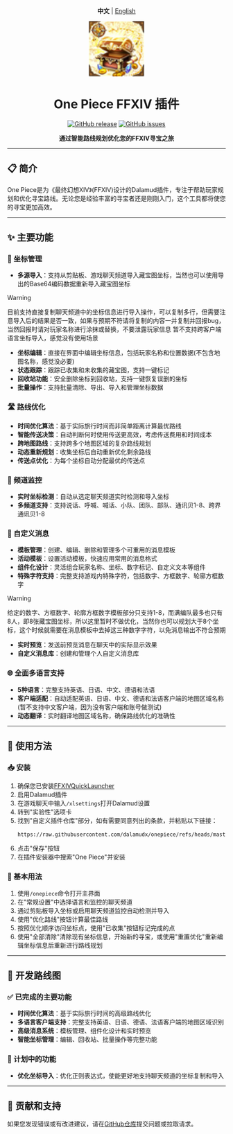 <div align="center">

<b>中文</b> | <a href="README.md">English</a>

<img src="https://raw.githubusercontent.com/dalamudx/onepiece/refs/heads/master/OnePiece/img/logo.png" alt="One Piece Logo" width="128" height="128">

# One Piece FFXIV 插件

[![GitHub release](https://img.shields.io/github/v/release/dalamudx/onepiece?include_prereleases&style=flat)](https://github.com/dalamudx/onepiece/releases)
[![GitHub issues](https://img.shields.io/github/issues/dalamudx/onepiece)](https://github.com/dalamudx/onepiece/issues)

**通过智能路线规划优化您的FFXIV寻宝之旅**

</div>

---

## 📋 简介

One Piece是为《最终幻想XIV》(FFXIV)设计的Dalamud插件，专注于帮助玩家规划和优化寻宝路线。无论您是经验丰富的寻宝者还是刚刚入门，这个工具都将使您的寻宝更加高效。

---

## ✨ 主要功能

### 📍 坐标管理
* **多源导入**：支持从剪贴板、游戏聊天频道导入藏宝图坐标，当然也可以使用导出的Base64编码数据重新导入藏宝图坐标
> [!WARNING]
> 目前支持直接复制聊天频道中的坐标信息进行导入操作，可以复制多行，但需要注意导入后的结果是否一致，如果与预期不符请将复制的内容一并复制并回报bug，当然回报时请对玩家名称进行涂抹或替换，不要泄露玩家信息
>暂不支持跨客户端语言坐标导入，感觉没有使用场景
* **坐标编辑**：直接在界面中编辑坐标信息，包括玩家名称和位置数据(不包含地图名称，感觉没必要)
* **状态跟踪**：跟踪已收集和未收集的藏宝图，支持一键标记
* **回收站功能**：安全删除坐标到回收站，支持一键恢复误删的坐标
* **批量操作**：支持批量清除、导出、导入和管理坐标数据

### 🛣️ 路线优化
* **时间优化算法**：基于实际旅行时间而非简单距离计算最优路线
* **智能传送决策**：自动判断何时使用传送更高效，考虑传送费用和时间成本
* **跨地图路线**：支持跨多个地图区域的复杂路线规划
* **动态重新规划**：收集坐标后自动重新优化剩余路线
* **传送点优化**：为每个坐标自动分配最优的传送点

### 💬 频道监控
* **实时坐标检测**：自动从选定聊天频道实时检测和导入坐标
* **多频道支持**：支持说话、呼喊、喊话、小队、团队、部队、通讯贝1-8、跨界通讯贝1-8

### 📝 自定义消息
* **模板管理**：创建、编辑、删除和管理多个可重用的消息模板
* **活动模板**：设置活动模板，快速应用常用的消息格式
* **组件化设计**：灵活组合玩家名称、坐标、数字标记、自定义文本等组件
* **特殊字符支持**：完整支持游戏内特殊字符，包括数字、方框数字、轮廓方框数字
> [!WARNING]
> 给定的数字、方框数字、轮廓方框数字模板部分只支持1-8，而满编队最多也只有8人，即8张藏宝图坐标，所以这里暂时不做优化，当然你也可以规划大于8个坐标，这个时候就需要在消息模板中去掉这三种数字字符，以免消息输出不符合预期
* **实时预览**：发送前预览消息在聊天中的实际显示效果
* **自定义消息库**：创建和管理个人自定义消息库

### 🌐 全面多语言支持
* **5种语言**：完整支持英语、日语、中文、德语和法语
* **客户端适配**：自动适配英语、日语、中文、德语和法语客户端的地图区域名称(暂不支持中文客户端，因为没有客户端和账号做测试)
* **动态翻译**：实时翻译地图区域名称，确保路线优化的准确性

---

## 🚀 使用方法

### 📥 安装

1. 确保您已安装[FFXIVQuickLauncher](https://github.com/goatcorp/FFXIVQuickLauncher)
2. 启用Dalamud插件
3. 在游戏聊天中输入`/xlsettings`打开Dalamud设置
4. 转到"实验性"选项卡
5. 找到"自定义插件仓库"部分，如有需要同意列出的条款，并粘贴以下链接：
   ```
   https://raw.githubusercontent.com/dalamudx/onepiece/refs/heads/master/repo.json
   ```
6. 点击"保存"按钮
7. 在插件安装器中搜索"One Piece"并安装

### 🔰 基本用法

1. 使用`/onepiece`命令打开主界面
2. 在"常规设置"中选择语言和监控的聊天频道
3. 通过剪贴板导入坐标或启用聊天频道监控自动检测并导入
4. 使用"优化路线"按钮计算最佳路线
5. 按照优化顺序访问坐标点，使用"已收集"按钮标记完成的点
6. 使用"全部清除"清除现有坐标信息，开始新的寻宝，或使用"重置优化"重新编辑坐标信息后重新进行路线规划

---

## 📝 开发路线图

### ✅ 已完成的主要功能
* **时间优化算法**：基于实际旅行时间的高级路线优化
* **多语言客户端支持**：完整支持英语、日语、德语、法语客户端的地图区域识别
* **高级消息系统**：模板管理、组件化设计和实时预览
* **智能坐标管理**：编辑、回收站、批量操作等完整功能

### 🚧 计划中的功能
* **优化坐标导入**：优化正则表达式，使能更好地支持聊天频道的坐标复制和导入

---

## 🤝 贡献和支持

如果您发现错误或有改进建议，请在[GitHub仓库](https://github.com/dalamudx/onepiece)提交问题或拉取请求。
